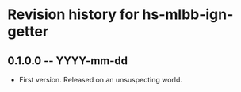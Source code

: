 # Revision history for hs-mlbb-ign-getter

## 0.1.0.0 -- YYYY-mm-dd

* First version. Released on an unsuspecting world.
